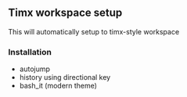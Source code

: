 ## Timx workspace setup

This will automatically setup to timx-style workspace

### Installation

- autojump
- history using directional key
- bash_it (modern theme)